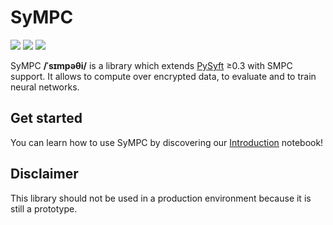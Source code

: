 # SyMPC

<a href=""><img src="https://github.com/OpenMined/SyMPC/actions/workflows/tests.yml/badge.svg" /></a>
<a href="https://openmined.slack.com/messages/support"><img src="https://img.shields.io/badge/chat-on%20slack-7A5979.svg" /></a>
<a href="https://codecov.io/gh/OpenMined/SyMPC"><img src="https://codecov.io/gh/OpenMined/SyMPC/branch/main/graph/badge.svg?token=TS2rZyJRlo" /></a>
    


SyMPC **/ˈsɪmpəθi/** is a library which extends [PySyft](https://github.com/OpenMined/PySyft) ≥0.3 with SMPC support. It allows to compute over encrypted data, to evaluate and to train neural networks.


## Get started

You can learn how to use SyMPC by discovering our [Introduction](./examples/introduction.ipynb) notebook!

## Disclaimer

This library should not be used in a production environment because it is still a prototype.
